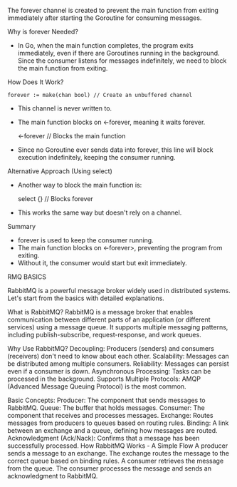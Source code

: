 The forever channel is created to prevent the main function from exiting immediately after starting the Goroutine for consuming messages.

Why is forever Needed?

- In Go, when the main function completes, the program exits immediately, even if there are Goroutines running in the background. Since the consumer listens for messages indefinitely, we need to block the main function from exiting.

How Does It Work?

    forever := make(chan bool) // Create an unbuffered channel

- This channel is never written to.
- The main function blocks on <-forever, meaning it waits forever.

  <-forever // Blocks the main function

- Since no Goroutine ever sends data into forever, this line will block execution indefinitely, keeping the consumer running.

Alternative Approach (Using select)

- Another way to block the main function is:

  select {} // Blocks forever

- This works the same way but doesn't rely on a channel.

Summary

- forever is used to keep the consumer running.
- The main function blocks on <-forever>, preventing the program from exiting.
- Without it, the consumer would start but exit immediately.

RMQ BASICS

RabbitMQ is a powerful message broker widely used in distributed systems. Let's start from the basics with detailed explanations.

What is RabbitMQ?
RabbitMQ is a message broker that enables communication between different parts of an application (or different services) using a message queue. It supports multiple messaging patterns, including publish-subscribe, request-response, and work queues.

Why Use RabbitMQ?
Decoupling: Producers (senders) and consumers (receivers) don't need to know about each other.
Scalability: Messages can be distributed among multiple consumers.
Reliability: Messages can persist even if a consumer is down.
Asynchronous Processing: Tasks can be processed in the background.
Supports Multiple Protocols: AMQP (Advanced Message Queuing Protocol) is the most common.

Basic Concepts:
Producer: The component that sends messages to RabbitMQ.
Queue: The buffer that holds messages.
Consumer: The component that receives and processes messages.
Exchange: Routes messages from producers to queues based on routing rules.
Binding: A link between an exchange and a queue, defining how messages are routed.
Acknowledgment (Ack/Nack): Confirms that a message has been successfully processed.
How RabbitMQ Works - A Simple Flow
A producer sends a message to an exchange.
The exchange routes the message to the correct queue based on binding rules.
A consumer retrieves the message from the queue.
The consumer processes the message and sends an acknowledgment to RabbitMQ.
